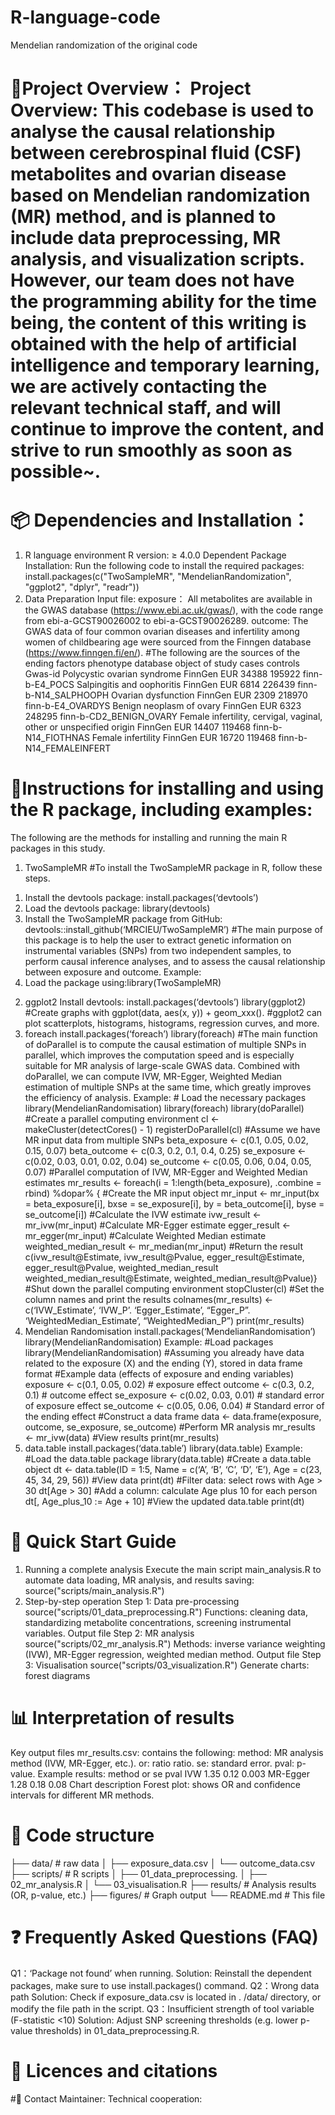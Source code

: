 # R-language-code
Mendelian randomization of the original code
# 🚪Project Overview： Project Overview: This codebase is used to analyse the causal relationship between cerebrospinal fluid (CSF) metabolites and ovarian disease based on Mendelian randomization (MR) method, and is planned to include data preprocessing, MR analysis, and visualization scripts. However, our team does not have the programming ability for the time being, the content of this writing is obtained with the help of artificial intelligence and temporary learning, we are actively contacting the relevant technical staff, and will continue to improve the content, and strive to run smoothly as soon as possible~.
# 📦 Dependencies and Installation：
1. R language environment
R version: ≥ 4.0.0
Dependent Package Installation: Run the following code to install the required packages: install.packages(c("TwoSampleMR", "MendelianRandomization", "ggplot2", "dplyr", "readr"))
2. Data Preparation
Input file:
exposure： All metabolites are available in the GWAS database (https://www.ebi.ac.uk/gwas/), with the code range from ebi-a-GCST90026002 to ebi-a-GCST90026289.
outcome: The GWAS data of four common ovarian diseases and infertility among women of childbearing age were sourced from the Finngen database (https://www.finngen.fi/en/).
#The following are the sources of the ending factors
phenotype	database	object of study	cases	controls	Gwas-id
Polycystic ovarian syndrome	FinnGen	EUR	34388	195922	finn-b-E4_POCS
Salpingitis and oophoritis	FinnGen	EUR	6814	226439	finn-b-N14_SALPHOOPH
Ovarian dysfunction	FinnGen	EUR	2309	218970	finn-b-E4_OVARDYS
Benign neoplasm of ovary	FinnGen	EUR	6323	248295	finn-b-CD2_BENIGN_OVARY
Female infertility, cervigal, vaginal, other or unspecified origin	FinnGen	EUR	14407	119468	finn-b-N14_FIOTHNAS
Female infertility	FinnGen	EUR	16720	119468	finn-b-N14_FEMALEINFERT
# 🍵Instructions for installing and using the R package, including examples:
The following are the methods for installing and running the main R packages in this study.
1. TwoSampleMR
#To install the TwoSampleMR package in R, follow these steps.
1) Install the devtools package: install.packages(‘devtools’)
2) Load the devtools package: library(devtools)
3) Install the TwoSampleMR package from GitHub: devtools::install_github(‘MRCIEU/TwoSampleMR’)
#The main purpose of this package is to help the user to extract genetic information on instrumental variables (SNPs) from two independent samples, to perform causal inference analyses, and to assess the causal relationship between exposure and outcome.
Example:
4) Load the package using:library(TwoSampleMR)
2. ggplot2
Install devtools: install.packages(‘devtools’)
library(ggplot2)
#Create graphs with ggplot(data, aes(x, y)) + geom_xxx().
#ggplot2 can plot scatterplots, histograms, histograms, regression curves, and more.
3. foreach
install.packages(‘foreach’)
library(foreach)
#The main function of doParallel is to compute the causal estimation of multiple SNPs in parallel, which improves the computation speed and is especially suitable for MR analysis of large-scale GWAS data. Combined with doParallel, we can compute IVW, MR-Egger, Weighted Median estimation of multiple SNPs at the same time, which greatly improves the efficiency of analysis.
Example: # Load the necessary packages
library(MendelianRandomisation)
library(foreach)
library(doParallel)
#Create a parallel computing environment
cl <- makeCluster(detectCores() - 1)
registerDoParallel(cl)
#Assume we have MR input data from multiple SNPs
beta_exposure <- c(0.1, 0.05, 0.02, 0.15, 0.07)
beta_outcome <- c(0.3, 0.2, 0.1, 0.4, 0.25)
se_exposure <- c(0.02, 0.03, 0.01, 0.02, 0.04)
se_outcome <- c(0.05, 0.06, 0.04, 0.05, 0.07)
#Parallel computation of IVW, MR-Egger and Weighted Median estimates
mr_results <- foreach(i = 1:length(beta_exposure), .combine = rbind) %dopar% {
 #Create the MR input object
  mr_input <- mr_input(bx = beta_exposure[i], bxse = se_exposure[i],
                        by = beta_outcome[i], byse = se_outcome[i])
 #Calculate the IVW estimate
  ivw_result <- mr_ivw(mr_input)
 #Calculate MR-Egger estimate
  egger_result <- mr_egger(mr_input)
 #Calculate Weighted Median estimate
  weighted_median_result <- mr_median(mr_input)
  #Return the result
  c(ivw_result@Estimate, ivw_result@Pvalue,
    egger_result@Estimate, egger_result@Pvalue, weighted_median_result
    weighted_median_result@Estimate, weighted_median_result@Pvalue)}
#Shut down the parallel computing environment
stopCluster(cl)
#Set the column names and print the results
colnames(mr_results) <- c(‘IVW_Estimate’, ‘IVW_P’. 
                          ‘Egger_Estimate’, “Egger_P”. 
                          ‘WeightedMedian_Estimate’, “WeightedMedian_P”)
print(mr_results)
4. Mendelian Randomisation
install.packages(‘MendelianRandomisation’)
library(MendelianRandomisation)
Example:
#Load packages
library(MendelianRandomisation)
#Assuming you already have data related to the exposure (X) and the ending (Y), stored in data frame format
#Example data (effects of exposure and ending variables)
exposure <- c(0.1, 0.05, 0.02) # exposure effect
outcome <- c(0.3, 0.2, 0.1) # outcome effect
se_exposure <- c(0.02, 0.03, 0.01) # standard error of exposure effect
se_outcome <- c(0.05, 0.06, 0.04) # Standard error of the ending effect
#Construct a data frame
data <- data.frame(exposure, outcome, se_exposure, se_outcome)
#Perform MR analysis
mr_results <- mr_ivw(data)
#View results
print(mr_results)
5. data.table
install.packages(‘data.table’)
library(data.table)
Example:
#Load the data.table package
library(data.table)
#Create a data.table object
dt <- data.table(ID = 1:5, Name = c(‘A’, ‘B’, ‘C’, ‘D’, ‘E’), Age = c(23, 45, 34, 29, 56))
#View data
print(dt)
#Filter data: select rows with Age > 30
dt[Age > 30]
#Add a column: calculate Age plus 10 for each person
dt[, Age_plus_10 := Age + 10]
 #View the updated data.table
print(dt)
# 🚀 Quick Start Guide
1. Running a complete analysis
Execute the main script main_analysis.R to automate data loading, MR analysis, and results saving: source("scripts/main_analysis.R")
2. Step-by-step operation
Step 1: Data pre-processing
source("scripts/01_data_preprocessing.R")
Functions: cleaning data, standardizing metabolite concentrations, screening instrumental variables.
Output file
Step 2: MR analysis
source("scripts/02_mr_analysis.R")
Methods: inverse variance weighting (IVW), MR-Egger regression, weighted median method. Output file
Step 3: Visualisation source("scripts/03_visualization.R")
Generate charts: forest diagrams
# 📊 Interpretation of results
Key output files
mr_results.csv: contains the following:
method: MR analysis method (IVW, MR-Egger, etc.).
or: ratio ratio.
se: standard error.
pval: p-value.
Example results:
method or se pval
IVW 1.35 0.12 0.003
MR-Egger 1.28 0.18 0.08
Chart description
Forest plot: shows OR and confidence intervals for different MR methods.
# 📂 Code structure
├── data/ # raw data
│ ├── exposure_data.csv
│ └── outcome_data.csv
├── scripts/ # R scripts
│ ├── 01_data_preprocessing.
│ ├── 02_mr_analysis.R
│ └── 03_visualisation.R
├── results/ # Analysis results (OR, p-value, etc.)
├── figures/ # Graph output
└── README.md # This file
# ❓ Frequently Asked Questions (FAQ)
Q1：‘Package not found’ when running.
Solution: Reinstall the dependent packages, make sure to use install.packages() command.
Q2：Wrong data path
Solution: Check if exposure_data.csv is located in . /data/ directory, or modify the file path in the script.
Q3：Insufficient strength of tool variable (F-statistic <10)
Solution: Adjust SNP screening thresholds (e.g. lower p-value thresholds) in 01_data_preprocessing.R.
# 📜 Licences and citations
#📧 Contact
Maintainer:
Technical cooperation: 
